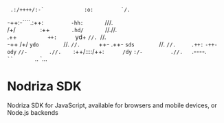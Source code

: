 
			
     .:/++++/:-`             :o:         `/.         
   -++:-````.:++:`          -hh:        `///.        
  /+/`        `:++`        .hd/        `//.//.       
 .++`           ++:       `yd+        `//. `//.      
 -++            /+/      `ydo        `//.   `//.     
 `++-          .++-     `sds        `//.     `//.    
  .++:`      `-++-      ody`       `//-       .//.   
   `:++/::::/++:`      /dy`       `:/-         .//.  
      `.----.`          ``        `..           `... 


# Nodriza SDK

Nodriza SDK for JavaScript, available for browsers and mobile devices, or Node.js backends 
